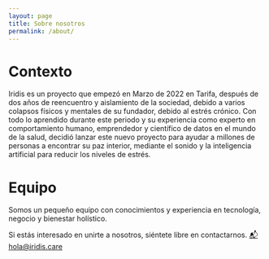 ```yaml
---
layout: page
title: Sobre nosotros
permalink: /about/
---
```


# Contexto

Iridis es un proyecto que empezó en Marzo de 2022 en Tarifa, después de dos años de reencuentro y aislamiento de la sociedad, debido 
a varios colapsos físicos y mentales de su fundador, debido al estrés crónico. Con todo lo aprendido durante este periodo y su experiencia como experto en comportamiento humano, emprendedor y científico de datos en el mundo de la salud, decidió lanzar este nuevo proyecto para ayudar a millones de personas
a encontrar su paz interior, mediante el sonido y la inteligencia artificial para reducir los niveles de estrés.

# Equipo

Somos un pequeño equipo con conocimientos y experiencia en tecnología, negocio y bienestar holístico.

Si estás interesado en unirte a nosotros, siéntete libre en contactarnos. <a href="mailto:hola@iridis.care">📬 hola@iridis.care</a>